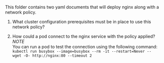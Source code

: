 This folder contains two yaml documents that will deploy nginx along with a network policy.

1. What cluster configuration prerequisites must be in place to use this network policy?

2. How could a pod connect to the nginx service with the policy applied?<br>
_NOTE_<br>
You can run a pod to test the connection using the following command:<br>
`kubectl run busybox --image=busybox --rm -it --restart=Never -- wget -O- http://nginx:80 --timeout 2`